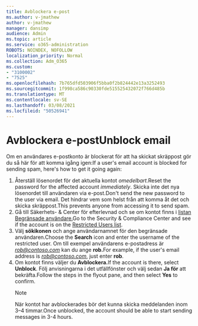 ```yaml
---
title: Avblockera e-post
ms.author: v-jmathew
author: v-jmathew
manager: dansimp
audience: Admin
ms.topic: article
ms.service: o365-administration
ROBOTS: NOINDEX, NOFOLLOW
localization_priority: Normal
ms.collection: Adm_O365
ms.custom:
- "3100002"
- "7525"
ms.openlocfilehash: 7b765dfd503906f5bba0f2b824442e13a3252493
ms.sourcegitcommit: 1f998ca586c90330fde515525432072f766d485b
ms.translationtype: MT
ms.contentlocale: sv-SE
ms.lasthandoff: 03/08/2021
ms.locfileid: "50526941"
---
```

# <a name="unblock-email"></a><span data-ttu-id="34ad8-102">Avblockera e-post</span><span class="sxs-lookup"><span data-stu-id="34ad8-102">Unblock email</span></span>

<span data-ttu-id="34ad8-103">Om en användares e-postkonto är blockerat för att ha skickat skräppost gör du så här för att komma igång igen:</span><span class="sxs-lookup"><span data-stu-id="34ad8-103">If a user's email account is blocked for sending spam, here's how to get it going again:</span></span>

1. <span data-ttu-id="34ad8-104">Återställ lösenordet för det aktuella kontot *omedelbart.*</span><span class="sxs-lookup"><span data-stu-id="34ad8-104">Reset the password for the affected account *immediately*.</span></span> <span data-ttu-id="34ad8-105">Skicka inte det nya lösenordet till användaren via e-post.</span><span class="sxs-lookup"><span data-stu-id="34ad8-105">Don't send the new password to the user via email.</span></span> <span data-ttu-id="34ad8-106">Det hindrar vem som helst från att komma åt det och skicka skräppost.</span><span class="sxs-lookup"><span data-stu-id="34ad8-106">This prevents anyone from accessing it to send spam.</span></span>
2. <span data-ttu-id="34ad8-107">Gå till Säkerhets- & Center för efterlevnad och se om kontot finns i [listan Begränsade användare.](https://protection.office.com/#/restrictedusers)</span><span class="sxs-lookup"><span data-stu-id="34ad8-107">Go to the Security & Compliance Center and see if the account is on the [Restricted Users list](https://protection.office.com/#/restrictedusers).</span></span>
3. <span data-ttu-id="34ad8-108">Välj **sökikonen** och ange användarnamnet för den begränsade användaren.</span><span class="sxs-lookup"><span data-stu-id="34ad8-108">Choose the **Search** icon and enter the username of the restricted user.</span></span> <span data-ttu-id="34ad8-109">Om till exempel användarens e-postadress är *rob@contoso.com* kan du ange **rob.**</span><span class="sxs-lookup"><span data-stu-id="34ad8-109">For example, if the user's email address is *rob@contoso.com*, just enter **rob**.</span></span>
4. <span data-ttu-id="34ad8-110">Om kontot finns väljer du **Avblockera.**</span><span class="sxs-lookup"><span data-stu-id="34ad8-110">If the account is there, select **Unblock**.</span></span> <span data-ttu-id="34ad8-111">Följ anvisningarna i det utfällfönster och välj sedan **Ja för** att bekräfta.</span><span class="sxs-lookup"><span data-stu-id="34ad8-111">Follow the steps in the flyout pane, and then select **Yes** to confirm.</span></span>  
    > [!NOTE]
    > <span data-ttu-id="34ad8-112">När kontot har avblockerades bör det kunna skicka meddelanden inom 3–4 timmar.</span><span class="sxs-lookup"><span data-stu-id="34ad8-112">Once unblocked, the account should be able to start sending messages in 3-4 hours.</span></span>
